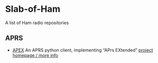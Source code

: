 # Slab-of-Ham
A list of Ham radio repositories 

## APRS
- [APEX](https://github.com/Syncleus/apex) An APRS python client, implementing “APrs EXtended” [project homepage / more info](http://apexprotocol.com/)
